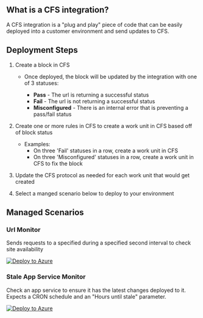## What is a CFS integration?

A CFS integration is a "plug and play" piece of code that can be easily deployed into a customer environment and send updates to CFS.

## Deployment Steps

1. Create a block in CFS

   - Once deployed, the block will be updated by the integration with one of 3 statuses:

     - **Pass** - The url is returning a successful status
     - **Fail** - The url is not returning a successful status
     - **Misconfigured** - There is an internal error that is preventing a pass/fail status

1. Create one or more rules in CFS to create a work unit in CFS based off of block status

   - Examples:
     - On three 'Fail' statuses in a row, create a work unit in CFS
     - On three 'Misconfigured' statuses in a row, create a work unit in CFS to fix the block

1. Update the CFS protocol as needed for each work unit that would get created

1. Select a manged scenario below to deploy to your environment

## Managed Scenarios

### Url Monitor

Sends requests to a specified during a specified second interval to check site availability 

[![Deploy to Azure](https://aka.ms/deploytoazurebutton)](https://portal.azure.com/#create/Microsoft.Template/uri/https%3A%2F%2Fraw.githubusercontent.com%2FCloudFitSoftware%2Fcfs-integrations%2Fmaster%2Ftemplates%2Furl-monitor.json?test=3)

### Stale App Service Monitor

Check an app service to ensure it has the latest changes deployed to it.  Expects a CRON schedule and an "Hours until stale" parameter.

[![Deploy to Azure](https://aka.ms/deploytoazurebutton)](https://portal.azure.com/#create/Microsoft.Template/uri/https%3A%2F%2Fraw.githubusercontent.com%2FCloudFitSoftware%2Fcfs-integrations%2Fmaster%2Ftemplates%2Fstale-app-service-monitor.json?test=8)
